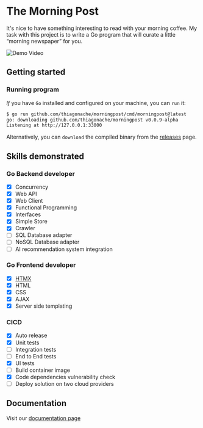 # The Morning Post

It's nice to have something interesting to read with your morning coffee. My task with this project is to write a Go program that will curate a little “morning newspaper” for you.

![Demo Video](https://thiagocarvalho-public-assets.s3.us-west-2.amazonaws.com/morningpost-videos/demo.gif)

## Getting started

### Running program

_If_ you have `Go` installed and configured on your machine, you can `run` it:

```bash
$ go run github.com/thiagonache/morningpost/cmd/morningpost@latest
go: downloading github.com/thiagonache/morningpost v0.0.9-alpha
Listening at http://127.0.0.1:33000
```

Alternatively, you can `download` the compiled binary from the [releases](https://github.com/thiagonache/morningpost/releases) page.

## Skills demonstrated

### Go Backend developer

- [x] Concurrency
- [x] Web API
- [x] Web Client
- [x] Functional Programming
- [x] Interfaces
- [x] Simple Store
- [x] Crawler
- [ ] SQL Database adapter
- [ ] NoSQL Database adapter
- [ ] AI recommendation system integration

### Go Frontend developer

- [x] [HTMX](https://htmx.org)
- [x] HTML
- [x] CSS
- [x] AJAX
- [x] Server side templating

### CICD

- [x] Auto release
- [x] Unit tests
- [ ] Integration tests
- [ ] End to End tests
- [x] UI tests
- [ ] Build container image
- [x] Code dependencies vulnerability check
- [ ] Deploy solution on two cloud providers

## Documentation

Visit our [documentation page](doc/README.md)
